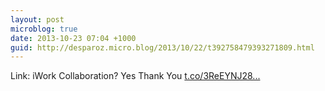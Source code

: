 ```yaml
---
layout: post
microblog: true
date: 2013-10-23 07:04 +1000
guid: http://desparoz.micro.blog/2013/10/22/t392758479393271809.html
---
```

Link: iWork Collaboration? Yes Thank You [t.co/3ReEYNJ28...](http://t.co/3ReEYNJ28d)
